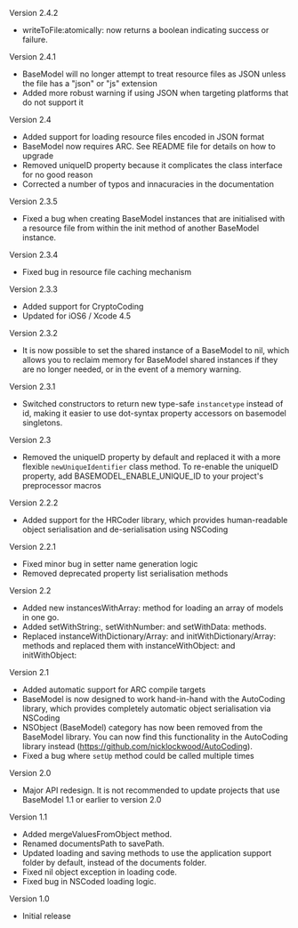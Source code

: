 Version 2.4.2

- writeToFile:atomically: now returns a boolean indicating success or failure.

Version 2.4.1

- BaseModel will no longer attempt to treat resource files as JSON unless the file has a "json" or "js" extension
- Added more robust warning if using JSON when targeting platforms that do not support it

Version 2.4

- Added support for loading resource files encoded in JSON format
- BaseModel now requires ARC. See README file for details on how to upgrade
- Removed uniqueID property because it complicates the class interface for no good reason
- Corrected a number of typos and innacuracies in the documentation

Version 2.3.5

- Fixed a bug when creating BaseModel instances that are initialised with a resource file from within the init method of another BaseModel instance.

Version 2.3.4

- Fixed bug in resource file caching mechanism

Version 2.3.3

- Added support for CryptoCoding
- Updated for iOS6 / Xcode 4.5

Version 2.3.2

- It is now possible to set the shared instance of a BaseModel to nil, which allows you to reclaim memory for BaseModel shared instances if they are no longer needed, or in the event of a memory warning.

Version 2.3.1

- Switched constructors to return new type-safe `instancetype` instead of id, making it easier to use dot-syntax property accessors on basemodel singletons.

Version 2.3

- Removed the uniqueID property by default and replaced it with a more flexible `newUniqueIdentifier` class method. To re-enable the uniqueID property, add BASEMODEL_ENABLE_UNIQUE_ID to your project's preprocessor macros

Version 2.2.2

- Added support for the HRCoder library, which provides human-readable object serialisation and de-serialisation using NSCoding

Version 2.2.1

- Fixed minor bug in setter name generation logic
- Removed deprecated property list serialisation methods

Version 2.2

- Added new instancesWithArray: method for loading an array of models in one go.
- Added setWithString:, setWithNumber: and setWithData: methods.
- Replaced instanceWithDictionary/Array: and initWithDictionary/Array: methods and replaced them with instanceWithObject: and initWithObject:

Version 2.1

- Added automatic support for ARC compile targets
- BaseModel is now designed to work hand-in-hand with the AutoCoding library, which provides completely automatic object serialisation via NSCoding
- NSObject (BaseModel) category has now been removed from the BaseModel library. You can now find this functionality in the AutoCoding library instead (https://github.com/nicklockwood/AutoCoding).
- Fixed a bug where `setUp` method could be called multiple times

Version 2.0

- Major API redesign. It is not recommended to update projects that use BaseModel 1.1 or earlier to version 2.0

Version 1.1

- Added mergeValuesFromObject method.
- Renamed documentsPath to savePath.
- Updated loading and saving methods to use the application support folder by default, instead of the documents folder.
- Fixed nil object exception in loading code.
- Fixed bug in NSCoded loading logic.

Version 1.0

- Initial release